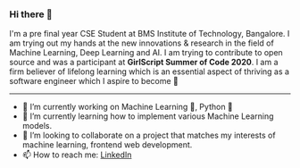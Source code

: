 ### Hi there 👋

I'm a pre final year CSE Student at BMS Institute of Technology, Bangalore. I am trying out my hands at the new innovations & research in the field of Machine Learning, Deep Learning and AI. I am trying to contribute to open source and was a participant at **GirlScript Summer of Code 2020**.
I am a firm believer of lifelong learning which is an essential aspect of thriving as a software engineer which I aspire to become :dizzy:

*** 

- 🔭 I’m currently working on Machine Learning :purple_heart:, Python :snake:
- 🌱 I’m currently learning how to implement various Machine Learning models.
- 👯 I’m looking to collaborate on a project that matches my interests of machine learning, frontend web development.
- 📫 How to reach me: [LinkedIn](https://www.linkedin.com/in/rakhi-purwar-0463a7170/)
 <!---
- 💬 Ask me about ...
- 😄 Pronouns: ...
- ⚡ Fun fact: ...

